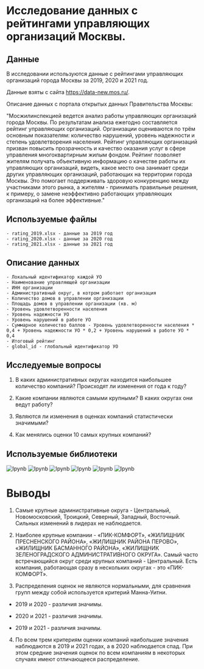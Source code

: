 # Исследование данных с рейтингами управляющих организаций Москвы.

## Данные

В исследовании используются данные с рейтингами управляющих организаций города Москвы за 2019, 2020 и 2021 год.

Данные взяты с сайта https://data-new.mos.ru/.

Описание данных с портала открытых данных Правительства Москвы:

"Мосжилинспекцией ведется анализ работы управляющих организаций города Москвы. По результатам анализа ежегодно составляется рейтинг управляющих организаций. Организации оцениваются по трём основным показателям: количество нарушений, уровень надежности и степень удовлетворения населения. Рейтинг управляющих организаций призван повысить прозрачность и качество оказания услуг в сфере управления многоквартирным жилым фондом. Рейтинг позволяет жителям получать объективную информацию о качестве работы их управляющих организаций, видеть, какое место она занимает среди других управляющих организаций, работающих на территории города Москвы. Это помогает поддерживать здоровую конкуренцию между участниками этого рынка, а жителям - принимать правильные решения, к примеру, о замене неэффективно работающих управляющих организаций на более эффективные."

## Используемые файлы
```
- rating_2019.xlsx - данные за 2019 год
- rating_2020.xlsx - данные за 2020 год
- rating_2021.xlsx - данные за 2021 год
```

## Описание данных

```
- Локальный идентификатор каждой УО
- Наименование управляющей организации
- ИНН организации
- Административный округ, в котром работает организация
- Количество домов в управлении организации
- Площадь домов в управлении организации (кв. м)
- Уровень удовлетворенности населения
- Уровень надежности УО
- Уровень нарушений в работе УО
- Суммарное количество баллов - Уровень удовлетворенности населения * 0,4 + Уровень надежности УО * 0,2 + Уровень нарушений в работе УО * 0,4
- Итоговый рейтинг
- global_id - глобальный идентификатор УО
```

## Исследуемые вопросы

1. В каких административных округах находится наибольшее количество компаний? Происходят ли изменения от года к году?

2. Какие компании являются самыми крупными? В каких округах они ведут работу?

3. Являются ли изменения в оценках компаний статистически значимыми?

4. Как менялись оценки 10 самых крупных компаний?

## Используемые библиотеки

![Ipynb](https://img.shields.io/badge/Python-pandas-blue.svg?style=flat&logo=python&logoColor=white)
![Ipynb](https://img.shields.io/badge/Python-numpy-blue.svg?style=flat&logo=python&logoColor=white)
![Ipynb](https://img.shields.io/badge/Python-IPython-blue.svg?style=flat&logo=python&logoColor=white)
![Ipynb](https://img.shields.io/badge/Python-re-blue.svg?style=flat&logo=python&logoColor=white)
![Ipynb](https://img.shields.io/badge/Python-scipy-blue.svg?style=flat&logo=python&logoColor=white)
![Ipynb](https://img.shields.io/badge/Python-plotly-blue.svg?style=flat&logo=python&logoColor=white)


# Выводы

1. Самые крупные административные округа - Центральный, Новомосковский, Троицкий, Северный, Западный, Восточный. Сильных изменений в лидерах не наблюдается.

2. Наиболее крупные компании - «ПИК-КОМФОРТ», «ЖИЛИЩНИК ПРЕСНЕНСКОГО РАЙОНА», «ЖИЛИЩНИК РАЙОНА ПЕРОВО», «ЖИЛИЩНИК БАСМАННОГО РАЙОНА», «ЖИЛИЩНИК ЗЕЛЕНОГРАДСКОГО АДМИНИСТРАТИВНОГО ОКРУГА». Самый часто встречающийся округ среди крупных компаний - Центральный. Есть компания, работающая сразу в нескольких округах - это «ПИК-КОМФОРТ».

3. Распределения оценок не являются нормальными, для сравнения групп между собой используется критерий Манна-Уитни.

- 2019 и 2020 - различия значимы.

- 2020 и 2021 - различия значимы.

- 2019 и 2021 - различия значимы.

4. По всем трем критериям оценки компаний наибольшие значения наблюдаются в 2019 и 2021 годах, а в 2020 наблюдается спад. При этом средние значения оценок по всем компаниям в некоторых случаях имеют отличающееся распределение.

